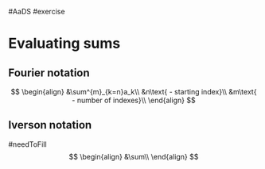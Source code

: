 #AaDS #exercise 

# Evaluating sums
## Fourier notation
$$
\begin{align}
	&\sum^{m}_{k=n}a_k\\
	&n\text{ - starting index}\\
	&m\text{ - number of indexes}\\
\end{align}
$$

## Iverson notation
#needToFill
$$
\begin{align}
	&\sum\\
\end{align}
$$